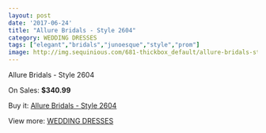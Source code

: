 ```yaml
---
layout: post
date: '2017-06-24'
title: "Allure Bridals - Style 2604"
category: WEDDING DRESSES
tags: ["elegant","bridals","junoesque","style","prom"]
image: http://img.sequinious.com/681-thickbox_default/allure-bridals-style-2604.jpg
---
```

Allure Bridals - Style 2604

On Sales: **$340.99**
<a href="https://www.sequinious.com/wedding-dresses/232-allure-bridals-style-2604.html"><amp-img layout="responsive" width="600" height="600" src="//img.sequinious.com/681-thickbox_default/allure-bridals-style-2604.jpg" alt="Allure Bridals - Style 2604 0" /></a>
<a href="https://www.sequinious.com/wedding-dresses/232-allure-bridals-style-2604.html"><amp-img layout="responsive" width="600" height="600" src="//img.sequinious.com/682-thickbox_default/allure-bridals-style-2604.jpg" alt="Allure Bridals - Style 2604 1" /></a>

Buy it: [Allure Bridals - Style 2604](https://www.sequinious.com/wedding-dresses/232-allure-bridals-style-2604.html "Allure Bridals - Style 2604")

View more: [WEDDING DRESSES](https://www.sequinious.com/2-wedding-dresses "WEDDING DRESSES")